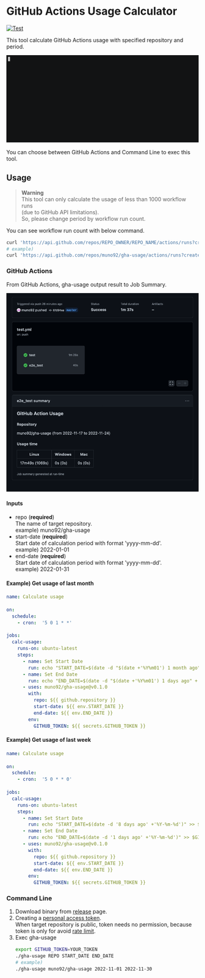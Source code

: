 # GitHub Actions Usage Calculator

[![Test](https://github.com/muno92/gha-usage/actions/workflows/test.yml/badge.svg)](https://github.com/muno92/gha-usage/actions/workflows/test.yml)

This tool calculate GitHub Actions usage with specified repository and period.  

![sample usage](./assets/sample_usage.gif)

You can choose between GitHub Actions and Command Line to exec this tool.

## Usage

> **Warning**  
> This tool can only calculate the usage of less than 1000 workflow runs  
> (due to GitHub API limitations).  
> So, please change period by workflow run count.

You can see workflow run count with below command.

```bash
curl 'https://api.github.com/repos/REPO_OWNER/REPO_NAME/actions/runs?created=START_DATE..END_DATE' | jq '.total_count'
# example)
curl 'https://api.github.com/repos/muno92/gha-usage/actions/runs?created=2022-11-01..2022-11-30' | jq '.total_count'
```

### GitHub Actions

From GitHub Actions, gha-usage output result to Job Summary.

![job summary example](./assets/job_summary.png)

#### Inputs

- repo (**required**)  
  The name of target repository.  
  example) muno92/gha-usage
- start-date (**required**)  
  Start date of calculation period with format 'yyyy-mm-dd'.  
  example) 2022-01-01
- end-date (**required**)  
  Start date of calculation period with format 'yyyy-mm-dd'.  
  example) 2022-01-31

#### Example) Get usage of last month

```yaml
name: Calculate usage

on:
  schedule:
    - cron:  '5 0 1 * *'
    
jobs:
  calc-usage:
    runs-on: ubuntu-latest
    steps:
      - name: Set Start Date
        run: echo "START_DATE=$(date -d "$(date +'%Y%m01') 1 month ago" +'%Y-%m-%d')" >> $GITHUB_ENV
      - name: Set End Date
        run: echo "END_DATE=$(date -d "$(date +'%Y%m01') 1 days ago" +'%Y-%m-%d')" >> $GITHUB_ENV
      - uses: muno92/gha-usage@v0.1.0
        with:
          repo: ${{ github.repository }}
          start-date: ${{ env.START_DATE }}
          end-date: ${{ env.END_DATE }}
        env:
          GITHUB_TOKEN: ${{ secrets.GITHUB_TOKEN }}
```

#### Example) Get usage of last week

```yaml
name: Calculate usage

on:
  schedule:
    - cron:  '5 0 * * 0'
    
jobs:
  calc-usage:
    runs-on: ubuntu-latest
    steps:
      - name: Set Start Date
        run: echo "START_DATE=$(date -d '8 days ago' +'%Y-%m-%d')" >> $GITHUB_ENV
      - name: Set End Date
        run: echo "END_DATE=$(date -d '1 days ago' +'%Y-%m-%d')" >> $GITHUB_ENV
      - uses: muno92/gha-usage@v0.1.0
        with:
          repo: ${{ github.repository }}
          start-date: ${{ env.START_DATE }}
          end-date: ${{ env.END_DATE }}
        env:
          GITHUB_TOKEN: ${{ secrets.GITHUB_TOKEN }}
```

### Command Line

1. Download binary from [release](https://github.com/muno92/gha-usage/releases) page.
2. Creating a [personal access token](https://docs.github.com/ja/authentication/keeping-your-account-and-data-secure/creating-a-personal-access-token).  
  When target repository is public, token needs no permission, because token is only for avoid [rate limit](https://docs.github.com/en/rest/overview/resources-in-the-rest-api#rate-limiting).
3. Exec gha-usage  
   ```bash
   export GITHUB_TOKEN=YOUR_TOKEN
   ./gha-usage REPO START_DATE END_DATE
   # example)
   ./gha-usage muno92/gha-usage 2022-11-01 2022-11-30
   ```
